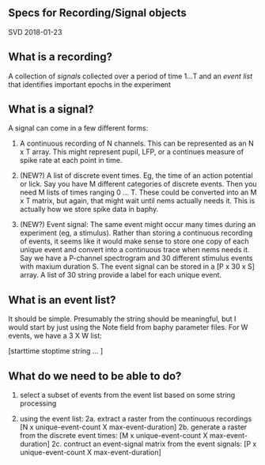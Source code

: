## Specs for Recording/Signal objects

SVD 2018-01-23

## What is a recording?

A collection of *signals* collected over a period of time 1...T and an *event list* that identifies important epochs in the experiment

## What is a signal?

A signal can come in a few different forms:

1. A continuous recording of N channels. This can be represented as an N x T array. This might represent pupil, LFP, or a continues 
measure of spike rate at each point in time.

2. (NEW?) A list of discrete event times. Eg, the time of an action potential or lick. Say you have M different categories of discrete events. 
Then you need M lists of times ranging 0 ... T. These could be converted into an M x T matrix, but again, that might wait until
nems actually needs it. This is actually how we store spike data in baphy.

3. (NEW?) Event signal: The same event might occur many times during an experiment (eg, a stimulus). 
Rather than storing a continuous recording of events, it seems like it would make sense to store one copy of each unique event 
and convert into a continuous trace when nems needs it. Say we have a P-channel spectrogram and 30 different stimulus events
with maxium duration S.  The event signal can be stored in a [P x 30 x S] array.  A list of 30 string provide a label for 
each unique event.

## What is an event list?

It should be simple. Presumably the string should be meaningful, but I would start by just using the Note field from baphy parameter files.
For W events, we have a 3 X W list:

[starttime stoptime string
 ...
]


## What do we need to be able to do?

1. select a subset of events from the event list based on some string processing

2. using the event list:
2a. extract a raster from the continuous recordings [N x unique-event-count X max-event-duration]
2b. generate a raster from the discrete event times: [M x unique-event-count X max-event-duration]
2c. contruct an event-signal matrix from the event signals: [P x unique-event-count X max-event-duration]





